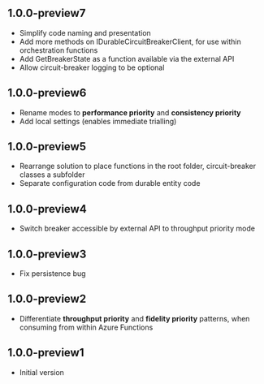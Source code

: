 ## 1.0.0-preview7

- Simplify code naming and presentation
- Add more methods on IDurableCircuitBreakerClient, for use within orchestration functions
- Add GetBreakerState as a function available via the external API
- Allow circuit-breaker logging to be optional

## 1.0.0-preview6

- Rename modes to **performance priority** and **consistency priority**
- Add local settings (enables immediate trialling)

## 1.0.0-preview5

- Rearrange solution to place functions in the root folder, circuit-breaker classes a subfolder
- Separate configuration code from durable entity code

## 1.0.0-preview4

- Switch breaker accessible by external API to throughput priority mode

## 1.0.0-preview3

- Fix persistence bug

## 1.0.0-preview2

- Differentiate **throughput priority** and **fidelity priority** patterns, when consuming from within Azure Functions

## 1.0.0-preview1

- Initial version